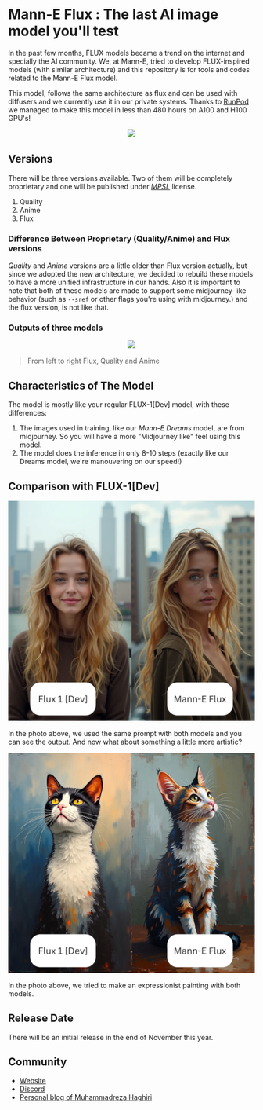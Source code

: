 # Mann-E Flux : The last AI image model you'll test

In the past few months, FLUX models became a trend on the internet and specially the AI community. We, at Mann-E, tried to develop FLUX-inspired models (with similar architecture) and this repository is for tools and codes related to the Mann-E Flux model. 

This model, follows the same architecture as flux and can be used with diffusers and we currently use it in our private systems. Thanks to [RunPod](https://runpod.io) we managed to make this model in less than 480 hours on A100 and H100 GPU's!

<p align="center">
    <img src="banner.png">
</p>

## Versions

There will be three versions available. Two of them will be completely proprietary and one will be published under _[MPSL](https://github.com/mann-e/mpsl)_ license.

1. Quality 
2. Anime 
3. Flux 

### Difference Between Proprietary (Quality/Anime) and Flux versions

_Quality_ and _Anime_ versions are a little older than Flux version actually, but since we adopted the new architecture, we decided to rebuild these models to have a more unified infrastructure in our hands. Also it is important to note that both of these models are made to support some midjourney-like behavior (such as `--sref` or other flags you're using with midjourney.) and the flux version, is not like that. 

### Outputs of three models

<p align="center">
    <img src="three.png">
</p>

> From left to right Flux, Quality and Anime

## Characteristics of The Model

The model is mostly like your regular FLUX-1[Dev] model, with these differences: 

1. The images used in training, like our _Mann-E Dreams_ model, are from midjourney. So you will have a more "Midjourney like" feel using this model. 
2. The model does the inference in only 8-10 steps (exactly like our Dreams model, we're manouvering on our speed!)

## Comparison with FLUX-1[Dev]

![Analog photo](./compariosn-1.jpg)

In the photo above, we used the same prompt with both models and you can see the output. And now what about something a little more artistic? 

![Expressionism](./compariosn-2.jpg)

In the photo above, we tried to make an expressionist painting with both models. 

## Release Date 

There will be an initial release in the end of November this year. 

## Community 

* [Website](https://mann-e.com)
* [Discord](https://discord.gg/7UBd7J36B4)
* [Personal blog of Muhammadreza Haghiri](https://haghiri75.com/en)